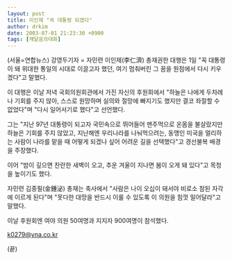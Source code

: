 ```yaml
---
layout: post
title: 이인제 "꼭 대통령 되겠다"
author: drkim
date: 2003-07-01 21:23:30 +0900
tags: [깨달음의대화]
---
```

(서울=연합뉴스) 강영두기자 = 자민련 이인제(李仁濟) 총재권한 대행은 1일 "꼭 대통령이 돼 위대한 통일의 시대로 이끌고자 했던, 여기 멈춰버린 그 꿈을 원점에서 다시 키우겠다"고 말했다.
  

      
이 대행은 이날 저녁 국회의원회관에서 가진 자신의 후원회에서 "하늘은 나에게 두차례나 기회를 주지 않아, 스스로 원망하며 실의와 절망에 빠지기도 했지만 결코 좌절할 수 없었다"며 "다시 일어서기로 했다"고 선언했다.
  

      
그는 "지난 97년 대통령이 되고자 국민속으로 뛰어들어 맨주먹으로 온몸을 불살랐지만 하늘은 기회를 주지 않았고, 지난해엔 우리나라를 나눠먹으려는, 동맹인 미국을 멀리하는 사람이 나라를 맡을 때 어떻게 되겠나 싶어 어려운 길을 선택했다"고 경선불복 배경을 주장했다.
  

      
이어 "밤이 깊으면 찬란한 새벽이 오고, 추운 겨울이 지나면 봄이 오게 돼 있다"고 목청을 높이기도 했다.
  

      
자민련 김종필(金鍾泌) 총재는 축사에서 "사람은 나이 오십이 돼서야 비로소 참된 자각에 이르게 된다"며 "못다한 대망을 반드시 이룰 수 있도록 이 의원을 힘껏 밀어달라"고 말했다.
  

      
이날 후원회엔 여야 의원 50여명과 지지자 900여명이 참석했다.
  

      
k0279@yna.co.kr
  
(끝)